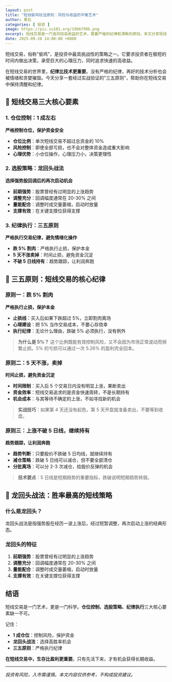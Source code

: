 ```yaml
---
layout: post
title: "短线偷鸡玩法原则：风险与收益的平衡艺术"
author: 黑石
categories: [ 投资 ]
image: https://pic.iu101.org/19b6f99b.png
excerpt: 短线交易是一门高风险高收益的艺术，需要严格的纪律和清晰的原则。本文分享短线偷鸡玩法的核心原则和实战技巧。
date: 2025-09-28 14:00:00 +0800
---
```


短线交易，俗称"偷鸡"，是投资中最具挑战性的策略之一。它要求投资者在极短的时间内做出决策，承受巨大的心理压力，同时追求快速的高收益。

在短线交易的世界里，**纪律比技术更重要**。没有严格的纪律，再好的技术分析也会被情绪和贪婪摧毁。今天分享一套经过实战验证的"三五原则"，帮助你在短线交易中保持清醒和纪律。

## 🎯 短线交易三大核心要素

### 1. 仓位控制：1 成左右
**严格控制仓位，保护资金安全**

- **仓位比例**：单次短线交易不超过总资金的 10%
- **风险控制**：即使全部亏损，也不会对整体资金造成重大影响
- **心理优势**：小仓位操作，心理压力小，决策更理性

### 2. 选股策略：龙回头战法
**选择强势股回调后的再次启动机会**

- **前期强势**：股票曾经有过明显的上涨趋势
- **调整充分**：回调幅度通常在 20-30% 之间
- **量能配合**：调整时成交量萎缩，启动时放量
- **支撑有效**：在关键支撑位获得支撑

### 3. 纪律执行：三五原则
**严格执行交易纪律，避免情绪化操作**

- **跌 5% 割肉**：严格执行止损，保护本金
- **5 天不涨卖掉**：时间止损，避免资金沉淀
- **不破 5 日线持有**：趋势跟踪，让利润奔跑

## 🎯 三五原则：短线交易的核心纪律

### 原则一：跌 5% 割肉
**严格执行止损，保护本金**

- **止损线**：买入后如果下跌超过 5%，立即割肉离场
- **心理建设**：把 5% 当作交易成本，不要心存侥幸
- **执行纪律**：无论什么理由，跌破 5% 必须执行，没有例外

> **为什么是 5%？** 这个比例既能有效控制风险，又不会因为市场正常波动而频繁止损。5% 的亏损可以通过一次 5.26% 的盈利完全回本。

### 原则二：5 天不涨，卖掉
**时间止损，避免资金沉淀**

- **时间限制**：买入后 5 个交易日内没有明显上涨，果断卖出
- **资金效率**：短线交易追求的是资金快速周转，不是长期持有
- **机会成本**：与其等待不确定的上涨，不如寻找新的机会

> **实战技巧**：如果第 4 天还没有起色，第 5 天开盘就准备卖出，不要等到收盘。

### 原则三：上涨不破 5 日线，继续持有
**趋势跟踪，让利润奔跑**

- **趋势判断**：只要股价不跌破 5 日均线，就继续持有
- **减仓策略**：跌破 5 日线可以减仓，但不要全部清仓
- **分批离场**：可以分 2-3 次减仓，给股价反弹的机会

> **技术要点**：5 日线是短期趋势的重要指标，跌破说明短期趋势转弱。

## 🐉 龙回头战法：胜率最高的短线策略

### 什么是龙回头？
龙回头战法是指强势股在经历一波上涨后，经过短暂调整，再次启动上涨的经典形态。

### 龙回头的特征
1. **前期强势**：股票曾经有过明显的上涨趋势
2. **调整充分**：回调幅度通常在 20-30% 之间
3. **量能配合**：调整时成交量萎缩，启动时放量
4. **支撑有效**：在关键支撑位获得支撑


## 结语

短线交易是一门艺术，更是一门科学。**仓位控制、选股策略、纪律执行**三大核心要素缺一不可。

记住：
- **1 成仓位**：控制风险，保护资金
- **龙回头战法**：选择高胜率机会
- **三五原则**：严格执行纪律

**在短线交易中，生存比盈利更重要**。只有先活下来，才有机会获得长期收益。

---

*投资有风险，入市需谨慎。本文内容仅供参考，不构成投资建议。*
